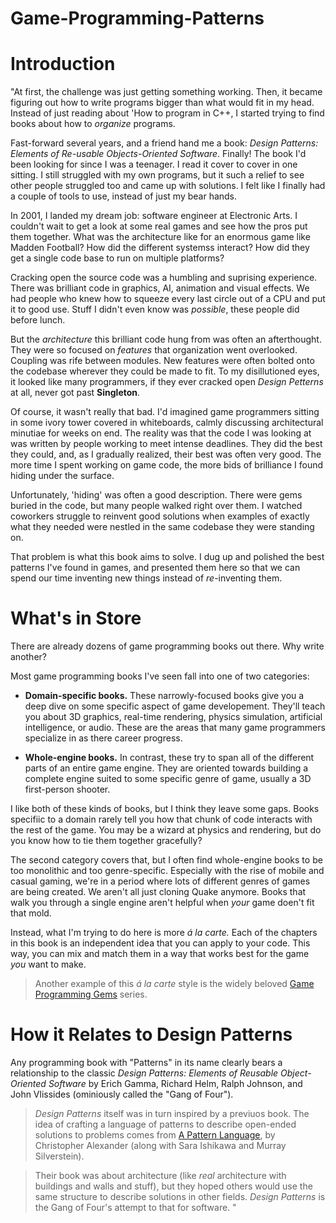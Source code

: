 # Game-Programming-Patterns

# Introduction

"At first, the challenge was just getting something working. Then, it became figuring out how to write programs bigger than what would fit in my head. Instead of just reading about 'How to program in C++, I started trying to find books about how to *organize* programs.

Fast-forward several years, and a friend hand me a book: *Design Patterns: Elements of Re-usable Objects-Oriented Software*. Finally! The book I'd been looking for since I was a teenager. I read it cover to cover in one sitting. I still struggled with my own programs, but it such a relief to see other people struggled too and came up with solutions. I felt like I finally had a couple of tools to use, instead of just my bear hands.

In 2001, I landed my dream job: software engineer at Electronic Arts. I couldn't wait to get a look at some real games and see how the pros put them together. What was the architecture like for an enormous game like Madden Football? How did the different systemss interact? How did they get a single code base to run on multiple platforms?

Cracking open the source code was a humbling and suprising experience. There was brilliant code in graphics, AI, animation and visual effects. We had people who knew how to squeeze every last circle out of a CPU and put it to good use. Stuff I didn't even know was *possible*, these people did before lunch.

But the *architecture* this brilliant code hung from was often an afterthought. They were so focused on *features* that organization went overlooked. Coupling was rife between modules. New features were often bolted onto the codebase wherever they could be made to fit. To my disillutioned eyes, it looked like many programmers, if they ever cracked open *Design Petterns* at all, never got past **Singleton**.

Of course, it wasn't really that bad. I'd imagined game programmers sitting in some ivory tower covered in whiteboards, calmly discussing architectural minutiae for weeks on end. The reality was that the code I was looking at was written by people working to meet intense deadlines. They did the best they could, and, as I gradually realized, their best was often very good. The more time I spent working on game code, the more bids of brilliance I found hiding under the surface.

Unfortunately, 'hiding' was often a good description. There were gems buried in the code, but many people walked right over them. I watched coworkers struggle to reinvent good solutions when examples of exactly what they needed were nestled in the same codebase they were standing on.

That problem is what this book aims to solve. I dug up and polished the best patterns I've found in games, and presented them here so that we can spend our time inventing new things instead of *re*-inventing them.

# What's in Store

There are already dozens of game programming books out there. Why write another?

Most game programming books I've seen fall into one of two categories:

* **Domain-specific books.** These narrowly-focused books give you a deep dive on some specific  aspect of game developement. They'll teach you about 3D graphics, real-time rendering, physics simulation, artificial intelligence, or audio. These are the areas that many game programmers specialize in as there career progress.

* **Whole-engine books.** In contrast, these try to span all of the different parts of an entire game engine. They are oriented towards building a complete engine suited to some specific genre of game, usually a 3D first-person shooter.

I like both of these kinds of books, but I think they leave some gaps. Books specifiic to a domain rarely tell you how that
chunk of code interacts with the rest of the game. You may be a wizard at physics and rendering, but do you know how to tie them together gracefully?

The second category covers that, but I often find whole-engine books to be too monolithic and too genre-specific. Especially with the rise of mobile and casual gaming, we're in a period where lots of different genres of games are being created. We aren't all just cloning Quake anymore. Books that walk you through a single engine aren't helpful when *your* game doen't fit that mold.

Instead, what I'm trying to do here is more *á la carte.* Each of the chapters in this book is an independent idea that you can apply to your code. This way, you can mix and match them in a way that works best for the game *you* want to make.

> Another example of this *á la carte* style is the widely beloved [Game Programming Gems](http://www.satori.org) series.

# How it Relates to Design Patterns

Any programming book with "Patterns" in its name clearly bears a relationship to the classic *Design Patterns: Elements of Reusable Object-Oriented Software* by Erich Gamma, Richard Helm, Ralph Johnson, and John Vlissides (ominiously called the "Gang of Four").

> *Design Patterns* itself was in turn inspired by a previuos book. The idea of crafting a language of patterns to describe open-ended solutions to problems comes from [A Pattern Language](https://en.wikipedia.org/wiki), by Christopher Alexander (along with Sara Ishikawa and Murray Silverstein).

> Their book was about architecture (like *real* architecture with buildings and walls and stuff), but they hoped others would use the same structure to describe solutions in other fields. *Design Patterns* is the Gang of Four's attempt to that for software.
"
